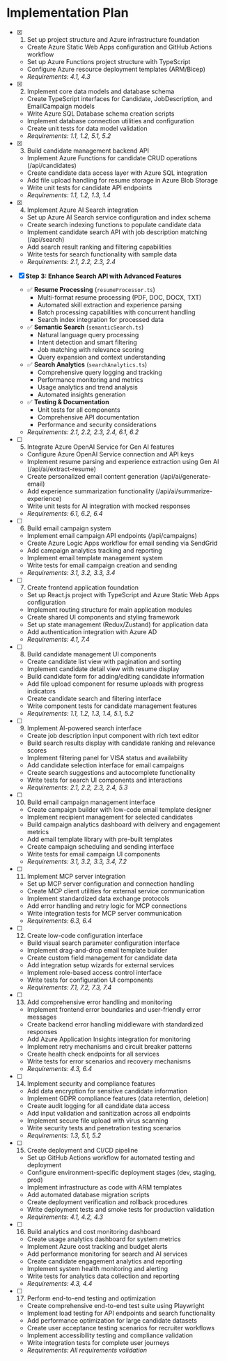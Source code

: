 # Implementation Plan

- [x] 1. Set up project structure and Azure infrastructure foundation





  - Create Azure Static Web Apps configuration and GitHub Actions workflow
  - Set up Azure Functions project structure with TypeScript
  - Configure Azure resource deployment templates (ARM/Bicep)
  - _Requirements: 4.1, 4.3_

- [x] 2. Implement core data models and database schema








  - Create TypeScript interfaces for Candidate, JobDescription, and EmailCampaign models
  - Write Azure SQL Database schema creation scripts
  - Implement database connection utilities and configuration
  - Create unit tests for data model validation
  - _Requirements: 1.1, 1.2, 5.1, 5.2_

- [x] 3. Build candidate management backend API

  - Implement Azure Functions for candidate CRUD operations (/api/candidates)
  - Create candidate data access layer with Azure SQL integration
  - Add file upload handling for resume storage in Azure Blob Storage
  - Write unit tests for candidate API endpoints
  - _Requirements: 1.1, 1.2, 1.3, 1.4_

- [x] 4. Implement Azure AI Search integration




  - Set up Azure AI Search service configuration and index schema
  - Create search indexing functions to populate candidate data
  - Implement candidate search API with job description matching (/api/search)
  - Add search result ranking and filtering capabilities
  - Write tests for search functionality with sample data
  - _Requirements: 2.1, 2.2, 2.3, 2.4_

- [x] **Step 3: Enhance Search API with Advanced Features**
  - ✅ **Resume Processing** (`resumeProcessor.ts`)
    - Multi-format resume processing (PDF, DOC, DOCX, TXT)
    - Automated skill extraction and experience parsing
    - Batch processing capabilities with concurrent handling
    - Search index integration for processed data
  - ✅ **Semantic Search** (`semanticSearch.ts`)
    - Natural language query processing
    - Intent detection and smart filtering
    - Job matching with relevance scoring
    - Query expansion and context understanding
  - ✅ **Search Analytics** (`searchAnalytics.ts`)
    - Comprehensive query logging and tracking
    - Performance monitoring and metrics
    - Usage analytics and trend analysis
    - Automated insights generation
  - ✅ **Testing & Documentation**
    - Unit tests for all components
    - Comprehensive API documentation
    - Performance and security considerations
  - _Requirements: 2.1, 2.2, 2.3, 2.4, 6.1, 6.2_

- [ ] 5. Integrate Azure OpenAI Service for Gen AI features
  - Configure Azure OpenAI Service connection and API keys
  - Implement resume parsing and experience extraction using Gen AI (/api/ai/extract-resume)
  - Create personalized email content generation (/api/ai/generate-email)
  - Add experience summarization functionality (/api/ai/summarize-experience)
  - Write unit tests for AI integration with mocked responses
  - _Requirements: 6.1, 6.2, 6.4_

- [ ] 6. Build email campaign system
  - Implement email campaign API endpoints (/api/campaigns)
  - Create Azure Logic Apps workflow for email sending via SendGrid
  - Add campaign analytics tracking and reporting
  - Implement email template management system
  - Write tests for email campaign creation and sending
  - _Requirements: 3.1, 3.2, 3.3, 3.4_

- [ ] 7. Create frontend application foundation
  - Set up React.js project with TypeScript and Azure Static Web Apps configuration
  - Implement routing structure for main application modules
  - Create shared UI components and styling framework
  - Set up state management (Redux/Zustand) for application data
  - Add authentication integration with Azure AD
  - _Requirements: 4.1, 7.4_

- [ ] 8. Build candidate management UI components
  - Create candidate list view with pagination and sorting
  - Implement candidate detail view with resume display
  - Build candidate form for adding/editing candidate information
  - Add file upload component for resume uploads with progress indicators
  - Create candidate search and filtering interface
  - Write component tests for candidate management features
  - _Requirements: 1.1, 1.2, 1.3, 1.4, 5.1, 5.2_

- [ ] 9. Implement AI-powered search interface
  - Create job description input component with rich text editor
  - Build search results display with candidate ranking and relevance scores
  - Implement filtering panel for VISA status and availability
  - Add candidate selection interface for email campaigns
  - Create search suggestions and autocomplete functionality
  - Write tests for search UI components and interactions
  - _Requirements: 2.1, 2.2, 2.3, 2.4, 5.3_

- [ ] 10. Build email campaign management interface
  - Create campaign builder with low-code email template designer
  - Implement recipient management for selected candidates
  - Build campaign analytics dashboard with delivery and engagement metrics
  - Add email template library with pre-built templates
  - Create campaign scheduling and sending interface
  - Write tests for email campaign UI components
  - _Requirements: 3.1, 3.2, 3.3, 3.4, 7.2_

- [ ] 11. Implement MCP server integration
  - Set up MCP server configuration and connection handling
  - Create MCP client utilities for external service communication
  - Implement standardized data exchange protocols
  - Add error handling and retry logic for MCP connections
  - Write integration tests for MCP server communication
  - _Requirements: 6.3, 6.4_

- [ ] 12. Create low-code configuration interface
  - Build visual search parameter configuration interface
  - Implement drag-and-drop email template builder
  - Create custom field management for candidate data
  - Add integration setup wizards for external services
  - Implement role-based access control interface
  - Write tests for configuration UI components
  - _Requirements: 7.1, 7.2, 7.3, 7.4_

- [ ] 13. Add comprehensive error handling and monitoring
  - Implement frontend error boundaries and user-friendly error messages
  - Create backend error handling middleware with standardized responses
  - Add Azure Application Insights integration for monitoring
  - Implement retry mechanisms and circuit breaker patterns
  - Create health check endpoints for all services
  - Write tests for error scenarios and recovery mechanisms
  - _Requirements: 4.3, 6.4_

- [ ] 14. Implement security and compliance features
  - Add data encryption for sensitive candidate information
  - Implement GDPR compliance features (data retention, deletion)
  - Create audit logging for all candidate data access
  - Add input validation and sanitization across all endpoints
  - Implement secure file upload with virus scanning
  - Write security tests and penetration testing scenarios
  - _Requirements: 1.3, 5.1, 5.2_

- [ ] 15. Create deployment and CI/CD pipeline
  - Set up GitHub Actions workflow for automated testing and deployment
  - Configure environment-specific deployment stages (dev, staging, prod)
  - Implement infrastructure as code with ARM templates
  - Add automated database migration scripts
  - Create deployment verification and rollback procedures
  - Write deployment tests and smoke tests for production validation
  - _Requirements: 4.1, 4.2, 4.3_

- [ ] 16. Build analytics and cost monitoring dashboard
  - Create usage analytics dashboard for system metrics
  - Implement Azure cost tracking and budget alerts
  - Add performance monitoring for search and AI services
  - Create candidate engagement analytics and reporting
  - Implement system health monitoring and alerting
  - Write tests for analytics data collection and reporting
  - _Requirements: 4.3, 4.4_

- [ ] 17. Perform end-to-end testing and optimization
  - Create comprehensive end-to-end test suite using Playwright
  - Implement load testing for API endpoints and search functionality
  - Add performance optimization for large candidate datasets
  - Create user acceptance testing scenarios for recruiter workflows
  - Implement accessibility testing and compliance validation
  - Write integration tests for complete user journeys
  - _Requirements: All requirements validation_